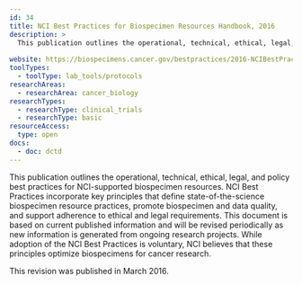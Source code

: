 ```yaml
---
id: 34
title: NCI Best Practices for Biospecimen Resources Handbook, 2016
description: >
  This publication outlines the operational, technical, ethical, legal, and policy best practices for NCI-supported biospecimen resources. 
  
website: https://biospecimens.cancer.gov/bestpractices/2016-NCIBestPractices.pdf
toolTypes:
  - toolType: lab_tools/protocols
researchAreas:
  - researchArea: cancer_biology
researchTypes:
  - researchType: clinical_trials
  - researchType: basic
resourceAccess:
  type: open
docs:
  - doc: dctd
---
```

This publication outlines the operational, technical, ethical, legal, and policy best practices for NCI-supported biospecimen resources. NCI Best Practices incorporate key principles that define state-of-the-science biospecimen resource practices, promote biospecimen and data quality, and support adherence to ethical and legal requirements. This document is based on current published information and will be revised periodically as new information is generated from ongoing research projects. While adoption of the NCI Best Practices is voluntary, NCI believes that these principles optimize biospecimens for cancer research.

This revision was published in March 2016.